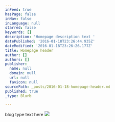 ```yaml
---
inFeed: true
hasPage: false
inNav: false
inLanguage: null
starred: false
keywords: []
description: 'Homepage description text '
datePublished: '2016-01-18T23:26:44.935Z'
dateModified: '2016-01-18T23:26:26.177Z'
title: Homepage header
author: []
authors: []
publisher:
  name: null
  domain: null
  url: null
  favicon: null
sourcePath: _posts/2016-01-18-homepage-header.md
published: true
_type: Blurb

---
```

blog type text here ![](https://the-grid-user-content.s3-us-west-2.amazonaws.com/f64be934-1a1e-4c66-883b-870c4f1389c9.jpg)